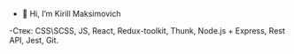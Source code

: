 - 👋 Hi, I’m Kirill Maksimovich

-Стек: CSS\SCSS, JS, React, Redux-toolkit, Thunk, Node.js + Express, Rest API, Jest, Git.

<!---
Zombie7892/Zombie7892 is a ✨ special ✨ repository because its `README.md` (this file) appears on your GitHub profile.
You can click the Preview link to take a look at your changes.
--->
